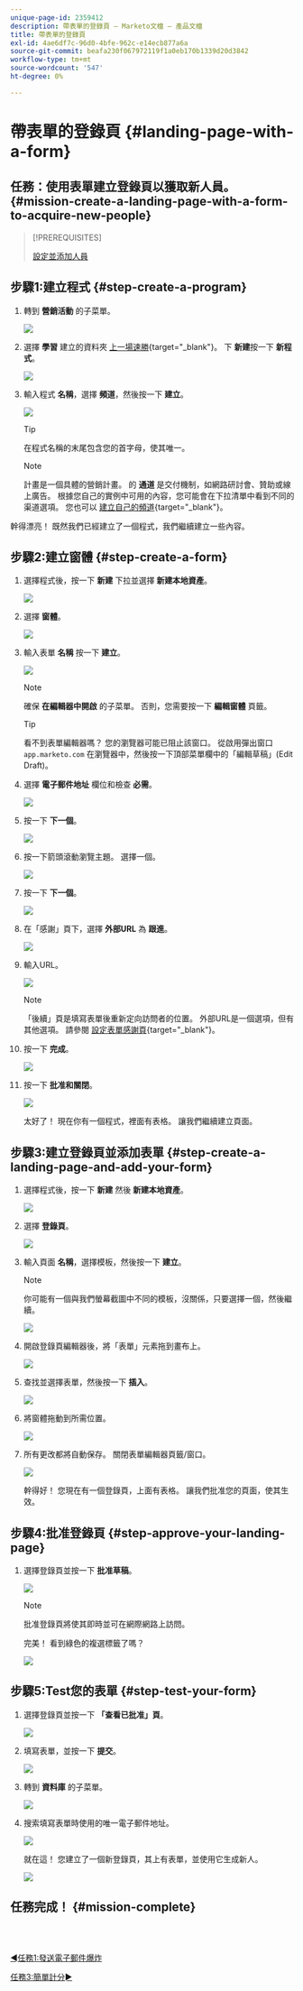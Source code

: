 ```yaml
---
unique-page-id: 2359412
description: 帶表單的登錄頁 — Marketo文檔 — 產品文檔
title: 帶表單的登錄頁
exl-id: 4ae6df7c-96d0-4bfe-962c-e14ecb877a6a
source-git-commit: beafa230f067972119f1a0eb170b1339d20d3842
workflow-type: tm+mt
source-wordcount: '547'
ht-degree: 0%

---
```


# 帶表單的登錄頁 {#landing-page-with-a-form}

## 任務：使用表單建立登錄頁以獲取新人員。 {#mission-create-a-landing-page-with-a-form-to-acquire-new-people}

>[!PREREQUISITES]
>
>[設定並添加人員](/help/marketo/getting-started/quick-wins/get-set-up-and-add-a-person.md)

## 步驟1:建立程式 {#step-create-a-program}

1. 轉到 **營銷活動** 的子菜單。

   ![](assets/landing-page-with-a-form-1.png)

1. 選擇 **學習** 建立的資料夾 [上一場速勝](/help/marketo/getting-started/quick-wins/send-an-email.md){target=&quot;_blank&quot;}。 下 **新建**&#x200B;按一下 **新程式**。

   ![](assets/landing-page-with-a-form-2.png)

1. 輸入程式 **名稱**，選擇 **頻道**，然後按一下 **建立**。

   ![](assets/landing-page-with-a-form-3.png)

   >[!TIP]
   >
   >在程式名稱的末尾包含您的首字母，使其唯一。

   >[!NOTE]
   >
   >計畫是一個具體的營銷計畫。 的 **通道** 是交付機制，如網路研討會、贊助或線上廣告。 根據您自己的實例中可用的內容，您可能會在下拉清單中看到不同的渠道選項。 您也可以 [建立自己的頻道](/help/marketo/product-docs/administration/tags/create-a-program-channel.md){target=&quot;_blank&quot;}。

幹得漂亮！ 既然我們已經建立了一個程式，我們繼續建立一些內容。

## 步驟2:建立窗體 {#step-create-a-form}

1. 選擇程式後，按一下 **新建** 下拉並選擇 **新建本地資產**。

   ![](assets/landing-page-with-a-form-4.png)

1. 選擇 **窗體**。

   ![](assets/landing-page-with-a-form-5.png)

1. 輸入表單 **名稱** 按一下 **建立**。

   ![](assets/landing-page-with-a-form-6.png)

   >[!NOTE]
   >
   >確保 **在編輯器中開啟** 的子菜單。 否則，您需要按一下 **編輯窗體** 頁籤。

   >[!TIP]
   >
   >看不到表單編輯器嗎？ 您的瀏覽器可能已阻止該窗口。 從啟用彈出窗口 `app.marketo.com` 在瀏覽器中，然後按一下頂部菜單欄中的「編輯草稿」(Edit Draft)。

1. 選擇 **電子郵件地址** 欄位和檢查 **必需**。

   ![](assets/landing-page-with-a-form-7.png)

1. 按一下 **下一個**。

   ![](assets/landing-page-with-a-form-8.png)

1. 按一下箭頭滾動瀏覽主題。 選擇一個。

   ![](assets/landing-page-with-a-form-9.png)

1. 按一下 **下一個**。

   ![](assets/landing-page-with-a-form-10.png)

1. 在「感謝」頁下，選擇 **外部URL** 為 **跟進**。

   ![](assets/landing-page-with-a-form-11.png)

1. 輸入URL。

   ![](assets/landing-page-with-a-form-12.png)

   >[!NOTE]
   >
   >「後續」頁是填寫表單後重新定向訪問者的位置。 外部URL是一個選項，但有其他選項。 請參閱 [設定表單感謝頁](/help/marketo/product-docs/demand-generation/forms/creating-a-form/set-a-form-thank-you-page.md){target=&quot;_blank&quot;}。

1. 按一下 **完成**。

   ![](assets/landing-page-with-a-form-13.png)

1. 按一下 **批准和關閉**。

   ![](assets/landing-page-with-a-form-14.png)

   太好了！ 現在你有一個程式，裡面有表格。 讓我們繼續建立頁面。

## 步驟3:建立登錄頁並添加表單 {#step-create-a-landing-page-and-add-your-form}

1. 選擇程式後，按一下 **新建** 然後 **新建本地資產**。

   ![](assets/landing-page-with-a-form-15.png)

1. 選擇 **登錄頁**。

   ![](assets/landing-page-with-a-form-16.png)

1. 輸入頁面 **名稱**，選擇模板，然後按一下 **建立**。

   >[!NOTE]
   >
   >你可能有一個與我們螢幕截圖中不同的模板，沒關係，只要選擇一個，然後繼續。

   ![](assets/landing-page-with-a-form-17.png)

1. 開啟登錄頁編輯器後，將「表單」元素拖到畫布上。

   ![](assets/landing-page-with-a-form-18.png)

1. 查找並選擇表單，然後按一下 **插入**。

   ![](assets/landing-page-with-a-form-19.png)

1. 將窗體拖動到所需位置。

   ![](assets/landing-page-with-a-form-20.png)

1. 所有更改都將自動保存。 關閉表單編輯器頁籤/窗口。

   ![](assets/landing-page-with-a-form-21.png)

   幹得好！ 您現在有一個登錄頁，上面有表格。 讓我們批准您的頁面，使其生效。

## 步驟4:批准登錄頁 {#step-approve-your-landing-page}

1. 選擇登錄頁並按一下 **批准草稿**。

   ![](assets/landing-page-with-a-form-22.png)

   >[!NOTE]
   >
   >批准登錄頁將使其即時並可在網際網路上訪問。

   完美！ 看到綠色的複選標籤了嗎？

   ![](assets/landing-page-with-a-form-23.png)

## 步驟5:Test您的表單 {#step-test-your-form}

1. 選擇登錄頁並按一下 **「查看已批准」頁**。

   ![](assets/landing-page-with-a-form-24.png)

1. 填寫表單，並按一下 **提交**。

   ![](assets/landing-page-with-a-form-25.png)

1. 轉到 **資料庫** 的子菜單。

   ![](assets/landing-page-with-a-form-26.png)

1. 搜索填寫表單時使用的唯一電子郵件地址。

   ![](assets/landing-page-with-a-form-27.png)

   就在這！ 您建立了一個新登錄頁，其上有表單，並使用它生成新人。

   ![](assets/landing-page-with-a-form-28.png)

## 任務完成！ {#mission-complete}

<br> 

[◄任務1:發送電子郵件爆炸](/help/marketo/getting-started/quick-wins/send-an-email.md)

[任務3:簡單計分►](/help/marketo/getting-started/quick-wins/simple-scoring.md)

